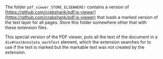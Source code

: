 The folder `pdf_viewer_STORE_ELSEWHERE!` contains a version of [https://github.com/crabshank/pdf.js-viewer](https://github.com/crabshank/pdf.js-viewer) that loads a marked version of the text layer for all pages. Store this folder somewhere other that with these extension files.

This special version of the PDF viewer, puts all the text of the document in a `div#textAnnotate_markText` element, which the extension searches for to use if the text is marked but the markable text was not created by the extension. 
